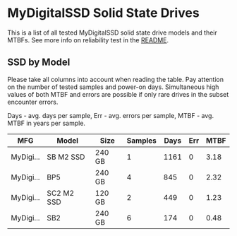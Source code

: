 MyDigitalSSD Solid State Drives
===============================

This is a list of all tested MyDigitalSSD solid state drive models and their MTBFs. See
more info on reliability test in the [README](https://github.com/linuxhw/SMART).

SSD by Model
------------

Please take all columns into account when reading the table. Pay attention on the
number of tested samples and power-on days. Simultaneous high values of both MTBF
and errors are possible if only rare drives in the subset encounter errors.

Days - avg. days per sample,
Err  - avg. errors per sample,
MTBF - avg. MTBF in years per sample.

| MFG       | Model              | Size   | Samples | Days  | Err   | MTBF |
|-----------|--------------------|--------|---------|-------|-------|------|
| MyDigi... | SB M2 SSD          | 240 GB | 1       | 1161  | 0     | 3.18   |
| MyDigi... | BP5                | 240 GB | 4       | 845   | 0     | 2.32   |
| MyDigi... | SC2 M2 SSD         | 120 GB | 2       | 449   | 0     | 1.23   |
| MyDigi... | SB2                | 240 GB | 6       | 174   | 0     | 0.48   |
